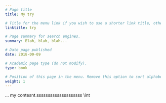 ```yaml
---
# Page title
title: My try

# Title for the menu link if you wish to use a shorter link title, otherwise remove this option.
linktitle: try

# Page summary for search engines.
summary: Blah, blah, blah...

# Date page published
date: 2018-09-09

# Academic page type (do not modify).
type: book

# Position of this page in the menu. Remove this option to sort alphabetically.
weight: 1
---
```


... my contesnt.ssssssssssssssssssss \int
